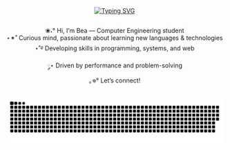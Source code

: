 <div align="center">
<a href="https://git.io/typing-svg"><img src="https://readme-typing-svg.demolab.com?font=Fira+Code&weight=600&size=22&pause=1000&color=9C27B0&vCenter=true&width=437&height=56&lines=%E2%80%8E%E2%80%A7%E2%82%8A%CB%9A%E2%9C%A7+Welcome+to+my+profile!+%E2%9C%A7%CB%9A%E2%82%8A%E2%80%A7" alt="Typing SVG" /></a>

##

<div align="center">❀˖° Hi, I’m Bea — Computer Engineering student  
<div align="center">⋆✴︎˚ Curious mind, passionate about learning new languages & technologies
<div align="center">⋆˚࿔  Developing skills in programming, systems, and web 
<div align="center">༘⋆  Driven by performance and problem-solving 
<div align="center">｡𖦹° Let’s connect!

##

<picture align="center">
  <source media="(prefers-color-scheme: dark)" srcset="https://raw.githubusercontent.com/beabenner/beabenner/output/github-contribution-grid-snake-dark.svg">
  <source media="(prefers-color-scheme: light)" srcset="https://raw.githubusercontent.com/beabenner/beabenner/output/github-contribution-grid-snake-dark.svg">
  <img align="center" alt="github contribution grid snake animation" src="https://raw.githubusercontent.com/beabenner/beabenner/output/github-contribution-grid-snake.svg">
</picture>
